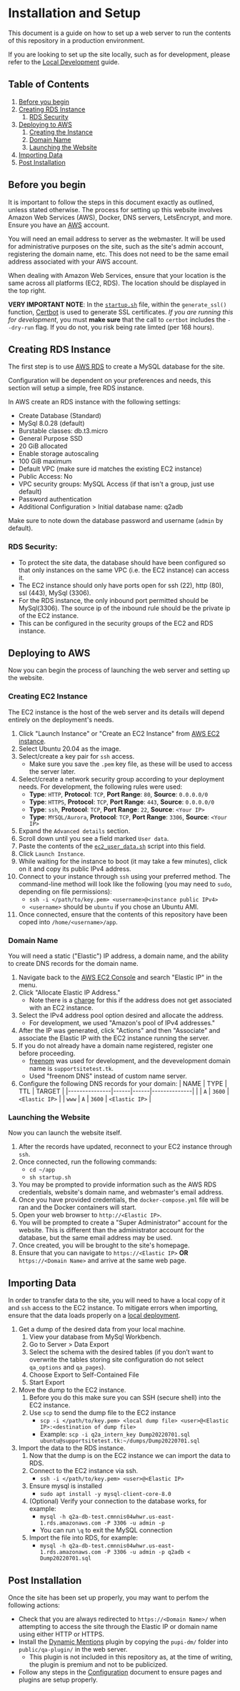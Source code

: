 # Installation and Setup

This document is a guide on how to set up a web server to run the contents of this repository in a production environment.

If you are looking to set up the site locally, such as for development, please refer to the [Local Development](./LocalDevelopment.md) guide.

## Table of Contents

1. [Before you begin](#before-you-begin)
1. [Creating RDS Instance](#creating-rds-instance)
    1. [RDS Security](#rds-security)
1. [Deploying to AWS](#deploying-to-aws)
    1. [Creating the Instance](#creating-ec2-instance)
    1. [Domain Name](#domain-name)
    1. [Launching the Website](#launching-the-website)
1. [Importing Data](#importing-data)
1. [Post Installation](#post-installation)

## Before you begin

It is important to follow the steps in this document exactly as outlined, unless stated otherwise. The process for setting up this website involves Amazon Web Services (AWS), Docker, DNS servers, LetsEncrypt, and more. Ensure you have an [AWS](https://console.aws.amazon.com/console) account.

You will need an email address to server as the webmaster. It will be used for administrative purposes on the site, such as the site's admin account, registering the domain name, etc. This does not need to be the same email address associated with your AWS account.

When dealing with Amazon Web Services, ensure that your location is the same across all platforms (EC2, RDS). The location should be displayed in the top right.

**VERY IMPORTANT NOTE**: In the [`startup.sh`](../startup.sh) file, within the `generate_ssl()` function, [Certbot](https://certbot.eff.org/instructions?ws=other&os=ubuntufocal) is used to generate SSL certificates. _If you are running this for development_, you must **make sure** that the call to `certbot` includes the `--dry-run` flag. If you do not, you risk being rate limted (per 168 hours).

## Creating RDS Instance

The first step is to use [AWS RDS](https://console.aws.amazon.com/rds) to create a MySQL database for the site.

Configuration will be dependent on your preferences and needs, this section will setup a simple, free RDS instance.

In AWS create an RDS instance with the following settings:

-   Create Database (Standard)
-   MySql 8.0.28 (default)
-   Burstable classes: db.t3.micro
-   General Purpose SSD
-   20 GiB allocated
-   Enable storage autoscaling
-   100 GiB maximum
-   Default VPC (make sure id matches the existing EC2 instance)
-   Public Access: No
-   VPC security groups: MySQL Access (if that isn't a group, just use default)
-   Password authentication
-   Additional Configuration > Initial database name: q2adb

Make sure to note down the database password and username (`admin` by default).

### RDS Security:

-   To protect the site data, the database should have been configured so that only instances on the same VPC (i.e. the EC2 instance) can access it.
-   The EC2 instance should only have ports open for ssh (22), http (80), ssl (443), MySql (3306).
-   For the RDS instance, the only inbound port permitted should be MySql(3306). The source ip of the inbound rule should be the private ip of the EC2 instance.
-   This can be configured in the security groups of the EC2 and RDS instance.

## Deploying to AWS

Now you can begin the process of launching the web server and setting up the website.

### Creating EC2 Instance

The EC2 instance is the host of the web server and its details will depend entirely on the deployment's needs.

1. Click "Launch Instance" or "Create an EC2 Instance" from [AWS EC2 instance](https://console.aws.amazon.com/ec2/v2).
1. Select Ubuntu 20.04 as the image.
1. Select/create a key pair for `ssh` access.
    - Make sure you save the `.pem` key file, as these will be used to access the server later.
1. Select/create a network security group according to your deployment needs. For development, the following rules were used:
    - **Type**: `HTTP`, **Protocol**: `TCP`, **Port Range**: `80`, **Source**: `0.0.0.0/0`
    - **Type**: `HTTPS`, **Protocol**: `TCP`, **Port Range**: `443`, **Source**: `0.0.0.0/0`
    - **Type**: `ssh`, **Protocol**: `TCP`, **Port Range**: `22`, **Source**: `<Your IP>`
    - **Type**: `MYSQL/Aurora`, **Protocol**: `TCP`, **Port Range**: `3306`, **Source**: `<Your IP>`
1. Expand the `Advanced details` section.
1. Scroll down until you see a field marked `User data`.
1. Paste the contents of the [`ec2_user_data.sh`](../ec2_user_data.sh) script into this field.
1. Click `Launch Instance`.
1. While waiting for the instance to boot (it may take a few minutes), click on it and copy its public IPv4 address.
1. Connect to your instance through `ssh` using your preferred method. The command-line method will look like the following (you may need to `sudo`, depending on file permissions):
    - `ssh -i </path/to/key.pem> <username>@<instance public IPv4>`
    - `<username>` should be `ubuntu` if you chose an Ubuntu AMI.
1. Once connected, ensure that the contents of this repository have been coped into `/home/<username>/app`.

### Domain Name

You will need a static ("Elastic") IP address, a domain name, and the ability to create DNS records for the domain name.

1. Navigate back to the [AWS EC2 Console](https://console.aws.amazon.com/ec2/v2) and search "Elastic IP" in the menu.
1. Click "Allocate Elastic IP Address."
    - Note there is a [charge](https://aws.amazon.com/premiumsupport/knowledge-center/elastic-ip-charges/) for this if the address does not get associated with an EC2 instance.
1. Select the IPv4 address pool option desired and allocate the address.
    - For development, we used "Amazon's pool of IPv4 addresses."
1. After the IP was generated, click "Actions" and then "Associate" and associate the Elastic IP with the EC2 instance running the server.
1. If you do not already have a domain name registered, register one before proceeding.
    - [freenom](https://my.freenom.com/domains.php) was used for development, and the devevelopment domain name is `supportsitetest.tk`.
    - Used "freenom DNS" instead of custom name server.
1. Configure the following DNS records for your domain:
   | NAME | TYPE | TTL | TARGET |
   |---------------|------|------|--------------|
   | | `A` | `3600` | `<Elastic IP>` |
   | `www` | `A` | `3600` | `<Elastic IP>` |

### Launching the Website

Now you can launch the website itself.

1. After the records have updated, reconnect to your EC2 instance through `ssh`.
1. Once connected, run the following commands:
    - `cd ~/app`
    - `sh startup.sh`
1. You may be prompted to provide information such as the AWS RDS credentials, website's domain name, and webmaster's email address.
1. Once you have provided credentials, the `docker-compose.yml` file will be ran and the Docker containers will start.
1. Open your web browser to `http://<Elastic IP>`.
1. You will be prompted to create a "Super Administrator" account for the website. This is different than the administrator account for the database, but the same email address may be used.
1. Once created, you will be brought to the site's homepage.
1. Ensure that you can navigate to `https://<Elastic IP>` **OR** `https://<Domain Name>` and arrive at the same web page.

## Importing Data

In order to transfer data to the site, you will need to have a local copy of it and `ssh` access to the EC2 instance.
To mitigate errors when importing, ensure that the data loads properly on a [local deployment](./LocalDevelopment.md).

1. Get a dump of the desired data from your local machine.
    1. View your database from MySql Workbench.
    1. Go to Server > Data Export
    1. Select the schema with the desired tables (if you don’t want to overwrite the tables storing site configuration do not select `qa_options` and `qa_pages`).
    1. Choose Export to Self-Contained File
    1. Start Export
1. Move the dump to the EC2 instance.
    1. Before you do this make sure you can SSH (secure shell) into the EC2 instance.
    1. Use `scp` to send the dump file to the EC2 instance
        - `scp -i </path/to/key.pem> <local dump file> <user>@<Elastic IP>:<destination of dump file>`
        - Example: `scp -i q2a_intern_key Dump20220701.sql ubuntu@supportsitetest.tk:~/dumps/Dump20220701.sql`
1. Import the data to the RDS instance.
    1. Now that the dump is on the EC2 instance we can import the data to RDS.
    1. Connect to the EC2 instance via ssh.
        - `ssh -i </path/to/key.pem> <user>@<Elastic IP>`
    1. Ensure mysql is installed
        - `sudo apt install -y mysql-client-core-8.0`
    1. (Optional) Verify your connection to the database works, for example:
        - `mysql -h q2a-db-test.cmnnis04whwr.us-east-1.rds.amazonaws.com -P 3306 -u admin -p`
        - You can run `\q` to exit the MySQL connection
    1. Import the file into RDS, for example:
        - `mysql -h q2a-db-test.cmnnis04whwr.us-east-1.rds.amazonaws.com -P 3306 -u admin -p q2adb < Dump20220701.sql`

## Post Installation

Once the site has been set up properly, you may want to perfom the following actions:

-   Check that you are always redirected to `https://<Domain Name>/` when attempting to access the site through the Elastic IP or domain name using either HTTP or HTTPS.
-   Install the [Dynamic Mentions](https://bitbucket.org/pupi1985/q2a-dynamic-mentions-public) plugin by copying the `pupi-dm/` folder into `public/qa-plugin/` in the web server.
    -   This plugin is not included in this repository as, at the time of writing, the plugin is premium and not to be publicized.
-   Follow any steps in the [Configuration](./Configuration.md) document to ensure pages and plugins are setup properly.
